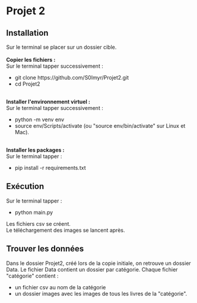 # Projet 2
<h2> Installation</h2>
Sur le terminal se placer sur un dossier cible. <br>
<br>
<b>Copier les fichiers :</b> <br>
Sur le terminal tapper successivement : <br>
<ul>
    <li>git clone https://github.com/S0Imyr/Projet2.git </li>
    <li>cd Projet2</li>
</ul>
<br>
<b>Installer l'environnement virtuel :</b> <br>
Sur le terminal tapper successivement : <br>
<ul>
    <li>python -m venv env</li>
    <li>source env/Scripts/activate (ou "source env/bin/activate" sur Linux et Mac).</li>
</ul>
<br>
<b>Installer les packages :</b> <br>
Sur le terminal tapper : <br>
<ul>
    <li>pip install -r requirements.txt</li>
</ul>

<h2> Exécution </h2>
Sur le terminal tapper : <br>
<ul>
    <li>python main.py</li>
</ul>
Les fichiers csv se créent. <br>
Le téléchargement des images se lancent après.


<h2> Trouver les données </h2>
Dans le dossier Projet2, créé lors de la copie initiale, on retrouve un dossier Data.
Le fichier Data contient un dossier par catégorie.
Chaque fichier "catégorie" contient :
<ul>
    <li>un fichier csv au nom de la catégorie</li>
    <li>un dossier images avec les images de tous les livres de la "catégorie".</li>
</ul>
